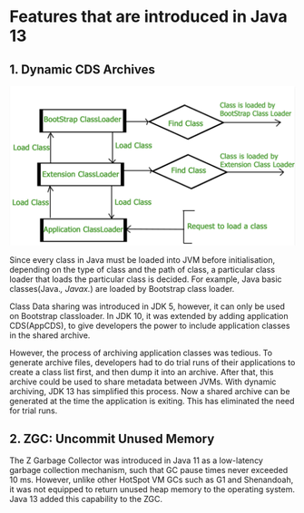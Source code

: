 # Features that are introduced in Java 13
## 1. Dynamic CDS Archives
 
![JavaClassLoader](../Java13/JavaClassLoader.png "JavaClassLoader")

Since every class in Java must be loaded into JVM before initialisation, depending
on the type of class and the path of class, a particular class loader that loads 
the particular class is decided. For example, Java basic classes(Java.*, Javax.*) are
loaded by Bootstrap class loader.

Class Data sharing was introduced in JDK 5, however, it can only be used on Bootstrap 
classloader. In JDK 10, it was extended by adding application CDS(AppCDS), to give
developers the power to include application classes in the shared archive.

However, the process of archiving application classes was tedious. To generate archive 
files, developers had to do trial runs of their applications to create a class list first,
and then dump it into an archive. After that, this archive could be used to share 
metadata between JVMs. With dynamic archiving, JDK 13 has simplified this process. Now a 
shared archive can be generated at the time the application is exiting. This has eliminated 
the need for trial runs.

## 2. ZGC: Uncommit Unused Memory
The Z Garbage Collector was introduced in Java 11 as a low-latency garbage collection 
mechanism, such that GC pause times never exceeded 10 ms. However, unlike other HotSpot VM GCs 
such as G1 and Shenandoah, it was not equipped to return unused heap memory to the operating 
system. Java 13 added this capability to the ZGC.
